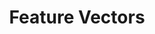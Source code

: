 ---
title: "Feature Vectors"

categories: ['']

tags: ['Feature', 'Vectors']

arwords: 'مُتَّجهات السِّمات'

arexps: []

enwords: ['Feature Vectors']

enexps: []

arlexicons: 'و'

enlexicons: 'F'

authors: ['Ruqayya Roshdy']

translators: ['X']

citations: 'تطبيقات أساسية في المعالجة الآلية للغة العربية'

sources: 'مركز الملك عبدالله بن عبدالعزيز الدولي لخدمة اللغة العربية'

slug: ""
---